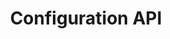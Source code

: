 ---
title: "Configuration API"
desc: "Configuration API is a service for storing configuration of license."
color: "#4484e7"
version: "0.2"
menu: 
    customer_api_reference:
        identifier: "0.2"
        
---